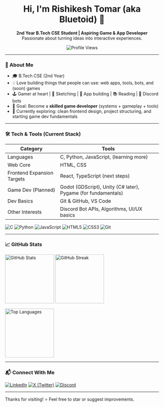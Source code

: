 
<!--
Hi! This is your GitHub Profile README.
Repository name should be exactly your username: BLUETOID/BLUETOID
You can edit or trim any section. Comments like this won't be visible.
-->

<h1 align="center">Hi, I'm Rishikesh Tomar (aka Bluetoid) 👋</h1>
<p align="center">
  <b>2nd Year B.Tech CSE Student | Aspiring Game & App Developer</b><br/>
  Passionate about turning ideas into interactive experiences.
</p>

<p align="center">
  <img src="https://komarev.com/ghpvc/?username=BLUETOID&style=for-the-badge&color=1e90ff" alt="Profile Views" />
</p>

---

### 🚀 About Me
- 🎓 B.Tech CSE (2nd Year)
- 💡 Love building things that people can use: web apps, tools, bots, and (soon) games
- 🕹️ Gamer at heart | 🎨 Sketching | 📱 App building | 📚 Reading | 🤖 Discord bots
- 🎯 Goal: Become a **skilled game developer** (systems + gameplay + tools)
- 🔭 Currently exploring: clean frontend design, project structuring, and starting game dev fundamentals

---

### 🛠️ Tech & Tools (Current Stack)
| Category | Tools |
|---------|-------|
| Languages | C, Python, JavaScript, (learning more) |
| Web Core | HTML, CSS |
| Frontend Expansion Targets | React, TypeScript (next steps) |
| Game Dev (Planned) | Godot (GDScript), Unity (C# later), Pygame (for fundamentals) |
| Dev Basics | Git & GitHub, VS Code |
| Other Interests | Discord Bot APIs, Algorithms, UI/UX basics |

<!-- Badges (optional visual flavor) -->
<p>
  <img src="https://img.shields.io/badge/Code-C-blue?style=flat-square" alt="C" />
  <img src="https://img.shields.io/badge/Python-3776AB?logo=python&logoColor=fff&style=flat-square" alt="Python" />
  <img src="https://img.shields.io/badge/JavaScript-F7DF1E?logo=javascript&logoColor=000&style=flat-square" alt="JavaScript" />
  <img src="https://img.shields.io/badge/HTML5-E34F26?logo=html5&logoColor=fff&style=flat-square" alt="HTML5" />
  <img src="https://img.shields.io/badge/CSS3-1572B6?logo=css3&logoColor=fff&style=flat-square" alt="CSS3" />
  <img src="https://img.shields.io/badge/Git-F05032?logo=git&logoColor=fff&style=flat-square" alt="Git" />
</p>

---



### 📈 GitHub Stats
<p>
  <img height="160" src="https://github-readme-stats.vercel.app/api?username=BLUETOID&show_icons=true&theme=tokyonight&rank_icon=github" alt="GitHub Stats" />
  <img height="160" src="https://github-readme-streak-stats.herokuapp.com/?user=BLUETOID&theme=tokyonight" alt="GitHub Streak" />
</p>
<p>
  <img height="160" src="https://github-readme-stats.vercel.app/api/top-langs/?username=BLUETOID&layout=compact&theme=tokyonight" alt="Top Languages" />
</p>

<!-- If any stat cards fail sometimes (rate limits), that's normal. -->

---

### 📬 Connect With Me
<p>
  <a href="https://www.linkedin.com/in/rishikesh-tomar-618545321/"><img src="https://img.shields.io/badge/LinkedIn-Rishikesh%20Tomar-0A66C2?logo=linkedin&logoColor=white" alt="LinkedIn" /></a>
  <a href="https://x.com/BLUETOID267700"><img src="https://img.shields.io/badge/X-@BLUETOID267700-000000?logo=x&logoColor=white" alt="X (Twitter)" /></a>
  <a href="https://discord.com/users/"><img src="https://img.shields.io/badge/Discord-bluetoid-5865F2?logo=discord&logoColor=white" alt="Discord" /></a>
</p>

---



Thanks for visiting! ⭐ Feel free to star or suggest improvements.
<!-- End of README -->
````
